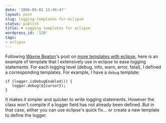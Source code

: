 ```yaml
---
date: '2006-03-01 11:40:47'
layout: post
slug: logging-templates-for-eclipse
status: publish
title: ⚑ Logging templates for eclipse
wordpress_id: '120'
tags:
- eclipse
---
```


Following [Wayne Beaton](http://wbeaton.blogspot.com/)'s post on [more templates with eclipse](http://wbeaton.blogspot.com/2006/02/more-code-templates-in-eclipse.html), here is an example of template that I extensively use in eclipse to ease logging statements.
For each logging level (debug, info, warn, error, fatal), I defined a corresponding templates.
For example, I have a `debug` template:

    if (logger.isDebugEnabled()) {
       logger.debug(${cursor});
    }

It makes it simpler and quicker to write logging statements.
However the class won't compile if a logger field has not already been defined.
But in that case, either you can use eclipse's quick fix... or create a new template to define 
the logger.
